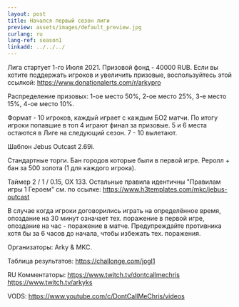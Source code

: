 ```yaml
---
layout: post
title: Начался первый сезон лиги
preview: assets/images/default_preview.jpg
curlang: ru
lang-ref: season1
linkadd: ../../../
---
```


Лига стартует 1-го Июля 2021.
Призовой фонд - 40000 RUB. Если вы хотите поддержать игроков и увеличить призовые, воспользуйтесь этой ссылкой: https://www.donationalerts.com/r/arkypro

Распределение призовых: 1-ое место 50%, 2-ое место 25%, 3-е место 15%, 4-ое место 10%.

Формат - 10 игроков, каждый играет с каждым БО2 матчи. По итогу игроки попавшие в топ 4 играют финал за призовые. 5 и 6 места остаются в Лиге на следующий сезон. 7 - 10 вылетают.

Шаблон Jebus Outcast 2.69i.

Стандартные торги. Бан городов которые были в первой игре. Реролл + бан за 500 золота (1 для каждого игрока).

Таймер 2 / 1 / 0.15, ОХ 133. Остальные правила идентичны "Правилам игры 1 Героем" см. по ссылке: https://www.h3templates.com/mkc/jebus-outcast

В случае когда игроки договорились играть на определённое время, опоздание на 30 минут означает тех. поражение в первой игре, опоздание на час - поражение в матче. Предупреждайте противника хотя бы за 6 часов до начала, чтобы избежать тех. поражения.

Организаторы: Arky & MKC.

Таблица результатов: https://challonge.com/jogl1

RU Комментаторы:
https://www.twitch.tv/dontcallmechris
https://www.twitch.tv/arkyks

VODS: https://www.youtube.com/c/DontCallMeChris/videos

